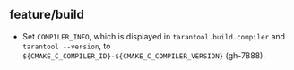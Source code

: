 ## feature/build

* Set `COMPILER_INFO`, which is displayed in `tarantool.build.compiler` and
  `tarantool --version`, to `${CMAKE_C_COMPILER_ID}-${CMAKE_C_COMPILER_VERSION}`
  (gh-7888).
